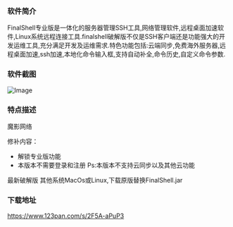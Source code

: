 ### 软件简介
FinalShell专业版是一体化的服务器管理SSH工具,网络管理软件,远程桌面加速软件,Linux系统远程连接工具.finalshell破解版不仅是SSH客户端还是功能强大的开发运维工具,充分满足开发及运维需求.特色功能包括:云端同步,免费海外服务器,远程桌面加速,ssh加速,本地化命令输入框,支持自动补全,命令历史,自定义命令参数.

### 软件截图
![Image](https://cdn.jsdelivr.net/gh/zuidashi/zuidashi.github.io@main/static/images/FinalShell.png)

### 特点描述
魔影网络

修补内容：
- 解锁专业版功能
- 本版本不需要登录和注册
Ps:本版本不支持云同步以及其他云功能

最新破解版
其他系统MacOs或Linux,下载原版替换FinalShell.jar

### 下载地址
https://www.123pan.com/s/2F5A-aPuP3
